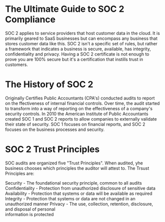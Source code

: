 # The Ultimate Guide to SOC 2 Compliance

SOC 2 applies to service providers that host customer data in the cloud. It is primarily geared to SaaS businesses but can encompass any business that stores customer data like this. SOC 2 isn't a specific set of rules, but rather a framework that indicates a business is secure, available, has integrity, confidentiality and privacy. Having a SOC 2 certificate is not enough to prove you are 100% secure but it's a certification that instills trust in customers.

# The History of SOC 2

Originally Certifies Public Accountants (CPA's) conducted audits to report on the ffectiveness of internal financial controls. Over time, the audit started to transform into a way of reporting on the effectiveness of a company's security controls. In 2010 the American Institute of Public Accountants created SOC 1 and SOC 2 reports to allow companies to externally validate their state of security. SOC 1 focuses on financial reports, and SOC 2 focuses on the business processes and security.

# SOC 2 Trust Principles

SOC audits are organized five "Trust Principles". When audited, yhe business chooses which principles the auditor will attest to. The Trsust Principles are: 

Security - The foundational security principle, common to all audits
Confidentiality - Protection from unauthorized disclosure of sensitive data
Availability - Protection that systems or data will be available as required
Integrity - Protection that systems or data are not changed in an unauthorized manner
Privacy - The use, collection, retention, disclosure, and disposal of personal  
          information is protected
